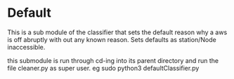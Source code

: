 # Default

This is a sub module of the classifier that sets the default reason why a aws is off abruptly with out any known reason. Sets defaults as station/Node inaccessible.

this submodule is run through cd-ing into its parent directory and run the file cleaner.py as super user. eg sudo python3 defaultClassifier.py